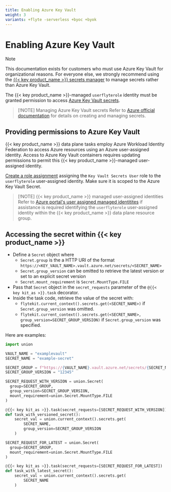 ```yaml
---
title: Enabling Azure Key Vault
weight: 3
variants: +flyte -serverless +byoc +byok
---
```


# Enabling Azure Key Vault

> [!NOTE]
> This documentation exists for customers who must use Azure Key Vault for organizational reasons. For everyone else, we strongly recommend using the
> [{{< key product_name >}} secrets manager](../../development-cycle/managing-secrets.md) to manage secrets rather than Azure Key Vault.

The {{< key product_name >}}-managed `userflyterole` identity must be granted permission to access [Azure Key Vault secrets](https://learn.microsoft.com/en-us/azure/key-vault/secrets/about-secrets).

> [!NOTE] Managing Azure Key Vault secrets
> Refer to [Azure official documentation](https://learn.microsoft.com/en-us/azure/key-vault/secrets/quick-create-portal) for details on creating and managing secrets.

## Providing permissions to Azure Key Vault

{{< key product_name >}} data plane tasks employ Azure Workload Identity Federation to access Azure resources using an Azure user-assigned identity. Access to Azure Key Vault containers requires updating permissions to permit this {{< key product_name >}}-managed user-assigned identity.

[Create a role assignment](https://learn.microsoft.com/en-us/azure/role-based-access-control/role-assignments-portal) assigning the `Key Vault Secrets User` role to the `userflyterole` user-assigned identity. Make sure it is scoped to the Azure Key Vault Secret.

> [!NOTE] {{< key product_name >}} managed user-assigned identities
> Refer to [Azure portal's user assigned managed identitites](https://portal.azure.com/#view/HubsExtension/BrowseResource/resourceType/Microsoft.ManagedIdentity%2FuserAssignedIdentities) if assistance is required identifying the `userflyterole` user-assigned identity within the {{< key product_name >}} data plane resource group.

## Accessing the secret within {{< key product_name >}}

* Define a `Secret` object where
  * `Secret.group` is the a HTTP URI of the format `https://<KEY_VAULT_NAME>.vault.azure.net/secrets/<SECRET_NAME>`
  * `Secret.group_version` can be omitted to retrieve the latest version or set to an explicit secret version
  * `Secret.mount_requirement` is `Secret.MountType.FILE`
* Pass that `Secret` object in the `secret_requests` parameter of the `@{{< key kit_as >}}.task` decorator.
* Inside the task code, retrieve the value of the secret with:
  * `flytekit.current_context().secrets.get(<SECRET_NAME>)` if `Secret.group_version` was omitted.
  * `flytekit.current_context().secrets.get(<SECRET_NAME>, group_version=SECRET_GROUP_VERSION)` if `Secret.group_version` was specified.

Here are examples:

```python
import union

VAULT_NAME = "examplevault"
SECRET_NAME = "example-secret"

SECRET_GROUP = f"https://{VAULT_NAME}.vault.azure.net/secrets/{SECRET_NAME}"
SECRET_GROUP_VERSION = "12345"

SECRET_REQUEST_WITH_VERSION = union.Secret(
  group=SECRET_GROUP,
  group_version=SECRET_GROUP_VERSION,
  mount_requirement=union.Secret.MountType.FILE
)

@{{< key kit_as >}}.task(secret_requests=[SECRET_REQUEST_WITH_VERSION])
def task_with_versioned_secret():
    secret_val = union.current_context().secrets.get(
        SECRET_NAME,
        group_version=SECRET_GROUP_VERSION
    )

SECRET_REQUEST_FOR_LATEST = union.Secret(
  group=SECRET_GROUP,
  mount_requirement=union.Secret.MountType.FILE
)

@{{< key kit_as >}}.task(secret_requests=[SECRET_REQUEST_FOR_LATEST])
def task_with_latest_secret():
    secret_val = union.current_context().secrets.get(
        SECRET_NAME
    )
```
